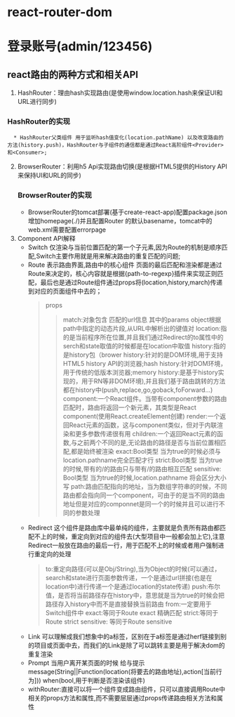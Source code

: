 # react-router-dom
# 登录账号(admin/123456)
##  react路由的两种方式和相关API
  1. HashRouter：理由hash实现路由(是使用window.location.hash来保证UI和URL进行同步)
   ### HashRouter的实现
      * HashRouter父类组件 用于监听hash值变化(location.pathName) 以及改变路由的方法(history.push)，HashRouter与子组件的通信都是通过React高阶组件<Provider>和<Consumer>;
  2. BrowserRouter：利用h5 Api实现路由切换(是根据HTML5提供的History API来保持UI和URL的同步)
      ### BrowserRouter的实现
        * BrowserRouter的tomcat部署(基于create-react-app)配置package.json  增加homepage(./)并且配置Router 的默认basename，tomcat中的web.xml需要配置errorpage
  3. Component API解释
      * Switch 仅渲染与当前位置匹配的第一个子元素,因为Route的机制是顺序匹配,Switch主要作用就是用来解决路由的重复匹配的问题;
      * Route 表示路由界面,路由中的核心组件 页面的最后匹配和渲染都是通过Route来决定的，核心内容就是根据{path-to-regexp}插件来实现正则匹配，最后也是通过Route组件通过props将(location,history,march)传递到对应的页面组件中去的；
        > props
          >> match:对象包含<Route path> 匹配的url信息 其中的params object根据path中指定的动态片段,从URL中解析出的键值对
          >> location:指的是当前程序所在位置,并且我们通过Redirect的to属性中的serch和state取值的时候都是在location中取值
          >> history:指的是history包（brower history:针对的是DOM环境,用于支持HTML5 history API的浏览器;hash history:针对DOM环境，用于传统的低版本浏览器;memory history:是基于history实现的，用于RN等非DOM环境),并且我们基于路由跳转的方法都在history中(push,replace,go,goback,foForward...)
        > component:一个React组件。当带有component参数的路由匹配时，路由将返回一个新元素，其类型是React component(使用React.createElement创建)
        > render:一个返回React元素的函数，这与component类似，但对于内联渲染和更多参数传递很有用
        > children:一个返回React元素的函数,与之前两个不同的是,无论路由的路径是否与当前位置相匹配,都是始终被渲染
        > exact:Bool类型 当为true的时候必须与location.pathname完全匹配才行
        > strict:Bool类型 当为true的时候,带有的/的路由只与带有/的路由相互匹配 
        > sensitive: Bool类型 当为true的时候,location.pathname 将会区分大小写
        > path:路由匹配指向的地址，当为数组字符串的时候，不同路由都会指向同一个component，可由于的是当不同的路由地址但是对应的componnet是同一个的时候并且可以进行不同的参数处理
      * Redirect 这个组件是路由库中最单纯的组件，主要就是负责所有路由都匹配不上的时候，重定向到对应的组件去(大型项目中一般都会加上它),注意Redirect一般放在路由的最后一行，用于匹配不上的时候或者用户强制进行重定向的处理
        > to:重定向路径(可以是Obj/String),当为Object的时候(可以通过，search和state进行页面参数传递，一个是通过url拼接(也是在location中)进行传递一个是通过location的state传递)
        > push:布尔值，是否将当前路径存在history中，意思就是当为true的时候会把路径存入history中而不是直接替换当前路由
        > from:一定要用于Switch组件中
        > exact:等同于Route exact 精确匹配
        > strict:等同于Route strict
        >sensitive: 等同于Route sensitive
      * Link 可以理解成我们想象中的a标签，区别在于a标签是通过herf链接到别的项目或页面中去，而我们的Link是除了可以跳转主要是用于解决dom的重复渲染
      * Prompt 当用户离开某页面的时候 给与提示 message(String||Function(location(将要去的路由地址),action[当前行为])) when(bool,用于判断是否渲染该组件)
      * withRouter:直接可以将一个组件变成路由组件，只可以直接调用Route中相关的props方法和属性,而不需要层层通过props传递路由相关方法和属性